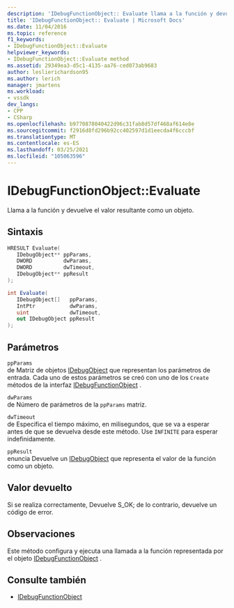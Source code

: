 ```yaml
---
description: 'IDebugFunctionObject:: Evaluate llama a la función y devuelve el valor resultante como un objeto.'
title: 'IDebugFunctionObject:: Evaluate | Microsoft Docs'
ms.date: 11/04/2016
ms.topic: reference
f1_keywords:
- IDebugFunctionObject::Evaluate
helpviewer_keywords:
- IDebugFunctionObject::Evaluate method
ms.assetid: 29349ea3-d5c1-4135-aa76-ced073ab9683
author: leslierichardson95
ms.author: lerich
manager: jmartens
ms.workload:
- vssdk
dev_langs:
- CPP
- CSharp
ms.openlocfilehash: b9770878040422d96c31fab8d57df468af614e8e
ms.sourcegitcommit: f2916d8fd296b92cc402597d1d1eecda4f6cccbf
ms.translationtype: MT
ms.contentlocale: es-ES
ms.lasthandoff: 03/25/2021
ms.locfileid: "105063596"
---
```

# <a name="idebugfunctionobjectevaluate"></a>IDebugFunctionObject::Evaluate
Llama a la función y devuelve el valor resultante como un objeto.

## <a name="syntax"></a>Sintaxis

```cpp
HRESULT Evaluate( 
   IDebugObject** ppParams,
   DWORD          dwParams,
   DWORD          dwTimeout,
   IDebugObject** ppResult
);
```

```csharp
int Evaluate(
   IDebugObject[]   ppParams,
   IntPtr           dwParams,
   uint             dwTimeout,
   out IDebugObject ppResult
);
```

## <a name="parameters"></a>Parámetros
`ppParams`\
de Matriz de objetos [IDebugObject](../../../extensibility/debugger/reference/idebugobject.md) que representan los parámetros de entrada. Cada uno de estos parámetros se creó con uno de los `Create` métodos de la interfaz [IDebugFunctionObject](../../../extensibility/debugger/reference/idebugfunctionobject.md) .

`dwParams`\
de Número de parámetros de la `ppParams` matriz.

`dwTimeout`\
de Especifica el tiempo máximo, en milisegundos, que se va a esperar antes de que se devuelva desde este método. Use `INFINITE` para esperar indefinidamente.

`ppResult`\
enuncia Devuelve un [IDebugObject](../../../extensibility/debugger/reference/idebugobject.md) que representa el valor de la función como un objeto.

## <a name="return-value"></a>Valor devuelto
 Si se realiza correctamente, Devuelve S_OK; de lo contrario, devuelve un código de error.

## <a name="remarks"></a>Observaciones
 Este método configura y ejecuta una llamada a la función representada por el objeto [IDebugFunctionObject](../../../extensibility/debugger/reference/idebugfunctionobject.md) .

## <a name="see-also"></a>Consulte también
- [IDebugFunctionObject](../../../extensibility/debugger/reference/idebugfunctionobject.md)
